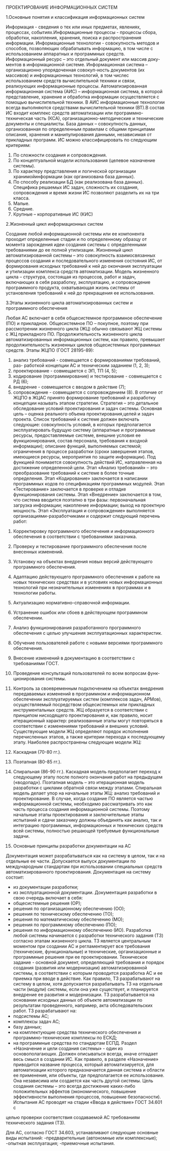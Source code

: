 ПРОЕКТИРОВАНИЕ ИНФОРМАЦИОННЫХ СИСТЕМ

1.Основные понятия и классификация информационных систем

Информация - сведения о тех или иных предметах, явлениях, процессах, событиях.Информационные процессы - процессы сбора, обработки, накопления, хранения, поиска и распространения информации.
Информационные технологии - совокупность методов и способов, позволяющих обрабатывать информацию, в том числе с использованием аппаратных и программных средств. 
Информационный ресурс – это отдельный документ или массив доку-ментов в информационной системе.
Информационная система – организационно упорядоченная совокуп-ность документов (их массивов) и информационных технологий, в том числес использованием средств вычислительной техники и связи, реализующих информационные процессы.
Автоматизированная информационная система (АИС) – информационная система, в которой представление, хранение и обработка информации осуществляется с помощью вычислительной техники. В АИС информационные технологии всегда выполняются средствами вычислительной техники (ВТ).В состав ИС входит комплекс средств автоматизации или программно-техническая часть (КСА), организационно-методические и технические документы и специалисты.
База данных – совокупность данных, организованная по определенным правилам с общими принципами описания, хранения и манипулирования данными, независимая от прикладных программ. 
ИС можно классифицировать по следующим критериям:
1. По сложности создания и сопровождения.
2. По концептуальной модели использования (целевое назначение системы).
3. По характеру представления и логической организации хранимойинформации (как организована база данных).
4. По способу реализации БД (как реализована база данных).
Специфика решаемых ИС задач, сложность их создания, сопровождения и время жизни ИС позволяют разделить их на три класса.
1. Малые.
2. Средние.
3. Крупные – корпоративные ИС (КИС)

2.Жизненный цикл информационных систем

Создание любой информационной системы или ее компонента проходит определенные стадии и по определенному образцу от момента зарождения идеи создания системы с определенными требованиями до ее полной утилизации. 
Жизненный цикл автоматизированной системы – это совокупность взаимосвязанных процессов создания и последовательного изменения состояния ИС, от формирования исходных требований к ней до окончания эксплуатации и утилизации комплекса средств автоматизации.
Модель жизненного цикла – структура, состоящая из процессов, работ и задач, включающих в себя разработку, эксплуатацию, и сопровождение программного продукта, охватывающая жизнь системы от установления требований к ней до прекращения ее использования.

3.Этапы жизненного цикла автоматизированных систем и программного обеспечения

Любая АС включает в себя общесистемное программное обеспечение (ПО) и прикладное. Общесистемное ПО – покупное, поэтому при рассмотрении жизненного цикла (ЖЦ) обычно связывают ЖЦ системы с ЖЦ прикладного ПО.
Продолжительность жизненного цикла автоматизированных информационных систем, как правило, превышает продолжительность жизненных циклов общесистемных программных средств. 
Этапы ЖЦПО (ГОСТ 28195-89):
1) анализ требований - совмещается с формированиями требований, раз-
работкой концепции АС и техническим заданием (1, 2, 3);
2) проектирование - совмещается с ЭП, ТП (4, 5);
3) кодирование (программирование) и тестирование - совмещается с РД (6);
4) внедрение - совмещается с вводом в действие (7);
5) сопровождение - совмещается с сопровождением (8).
В отличие от ЖЦПО в ЖЦАС принято формирование требований и разработку концепции называть этапом стратегии. Стратегия – это детальное обследование условий проектирования и задач системы. Основная цель – оценка реального объема проектирования,целей и задач проекта.
Список требований к системе должен включать следующие: совокупность условий, в которых предполагается эксплуатировать будущую систему (аппаратные и программные ресурсы, предоставляемые системе, внешние условия ее функционирования, состав персонала, требования к входной информации); описание функций, выполняемых системой; ограничения в процессе разработки (сроки завершения этапов, имеющиеся ресурсы, мероприятия по защите информации).
Под функцией понимается совокупность действий ИС, направленная на достижение определенной цели.
Этап «Анализ требований» – это преобразование требований к системе в более точные определения.
Этап «Кодирование» заключается в написании программных кодов по спецификациям программных модулей.
Этап «Тестирование» заключается в проверке и отладке функционирования системы.
Этап «Внедрение» заключается в том, что система вводится поэтапно в три фазы: первоначальная загрузка информации; накопление информации; выход на проектную мощность.
Этап «Эксплуатация и сопровождение» выполняется организациями-разработчиками и содержит следующий перечень работ:
1. Корректировку программного обеспечения и информационного обеспечения в соответствии с требованиями заказчика.
2. Проверку и тестирование программного обеспечения после внесенных изменений.
3. Установку на объектах внедрения новых версий действующего программного обеспечения.
4. Адаптацию действующего программного обеспечения к работе на новых технических средствах и в условиях новых информационных технологий при незначительных изменениях в программах и в технологии работы.
5. Актуализацию нормативно-справочной информации.
6. Устранение ошибок или сбоев в действующем программном обеспечении.
7. Анализ функционирования разработанного программного обеспечения с целью улучшения эксплуатационных характеристик.
8. Обучение пользователей работе с новыми версиями программного обеспечения.
9. Внесение изменений в документацию в соответствии с требованиями ГОСТ.
10. Проведение консультаций пользователей по всем вопросам функ-ционирования системы.
11. Контроль за своевременным подключением на объектах внедрения передаваемых изменений в программном и информационном обеспечении эксплуатируемых систем (комплексов задач, АРМов), осуществляемый посредством общесистемных или прикладных инструментальных средств.
ЖЦ образуется в соответствии с принципом нисходящего проектирования и, как правило, носит итерационный характер: реализованные этапы могут повторяться в соответствии с изменениями требований и внешних условий.
Существующие модели ЖЦ определяют порядок исполнения перечисленных этапов, а также критерии перехода к последующему этапу.
Наиболее распространены следующие модели ЖЦ:
1. Каскадная (70-80 гг.).
2. Поэтапная (80-85 гг.).
3. Спиральная (86-90 гг.).
Каскадная модель  предполагает переход к следующему этапу после полного окончания работ на предыдущем («водопад»).
Поэтапная модель – это итерационная модель разработки с циклами обратной связи между этапами.
Спиральная модель делает упор на начальные этапы ЖЦ: анализ требований и проектирование.
В случае, когда создание ПО является частью информационной системы, необходимо рассматривать это как часть процесса создания информационной системы. Поэтому начальные этапы проектирования и заключительные этапы испытаний и сдачи заказчику должны объединять как анализ, так и интеграцию программных, информационных и технических средств всей системы, полностью решающей требуемые функциональные задачи.

4. Основные принципы разработки документации на АС

Документация может разрабатываться как на систему в целом, так и на отдельные ее части. 
Допускается выпуск документации по международным стандартам при использовании специальных средств автоматизированного проектирования.
Документация на систему состоит:
- из документации разработки;
- из эксплуатационной документации.
Документация разработки в свою очередь включает в себя:
- общесистемные решения (ОР);
- решения по организационному обеспечению (ОО);
- решения по техническому обеспечению (ТО);
- решения по математическому обеспечению (МО);
- решения по программному обеспечению (ПО);
- решения по информационному обеспечению (ИО).
Разработка любой системы начинается с разработки технического задания (ТЗ) согласно этапам жизненного цикла.
ТЗ является центральным моментом при создании АС и регламентирует все требования (технические, функциональные) и технические, организационные и программные решения при ее проектировании.
Техническое задание - основной документ, определяющий требования и порядок создания (развития или модернизации) автоматизированной системы, в соответствии с которым проводится разработка АС и ее приемка при вводе в действие.
Как правило, ТЗ разрабатывают на систему в целом, хотя допускается разрабатывать ТЗ на отдельные части (модули) системы, если она уже существует, и планируется внедрение ее развития и модернизации. ТЗ разрабатывается на основании исходных данных об объекте автоматизации по результатам проведенного, например, акта обследовательских работ.
ТЗ разрабатывают на:
- подсистемы АС;
- комплексы задач АС;
- базу данных;
- на комплектующие средства технического обеспечения и программно-технические комплексы по ЕСКД;
- на программные средства по стандартам ЕСПД.
Раздел «Назначение и цели создания системы» - один из основополагающих. Должен описываться всегда, иначе отпадает весь смысл в создании ИС. Как правило, в разделе «Назначение» приводится название процесса, который автоматизируется, для автоматизации которого предназначается данная система и области ее применения, или объекты, где предполагается ее использование. Она независима или создается как часть другой системы. Цель создания системы – это всегда достижение каких-либо положительных эффектов (экономического, повышение эффективности выполнения процессов, повышение безопасности). 
Испытания АС проводят на стадии «Ввода в действие» ГОСТ 34.601 с

целью проверки соответствия создаваемой АС требованиям технического задания (ТЗ).

Для АС, согласно ГОСТ 34.603, устанавливают следующие основные
виды испытаний:
-предварительные (автономные или комплексные);
-опытная эксплуатация;
-приемочные испытания.
